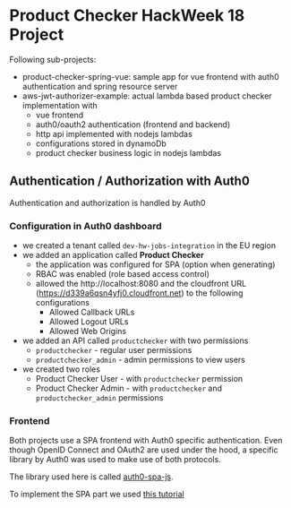# Product Checker HackWeek 18 Project

Following sub-projects:

* product-checker-spring-vue: sample app for vue frontend with auth0 authentication and spring resource server
* aws-jwt-authorizer-example: actual lambda based product checker implementation with
  * vue frontend
  * auth0/oauth2 authentication (frontend and backend)
  * http api implemented with nodejs lambdas
  * configurations stored in dynamoDb
  * product checker business logic in nodejs lambdas

## Authentication / Authorization with Auth0

Authentication and authorization is handled by Auth0

### Configuration in Auth0 dashboard

* we created a tenant called `dev-hw-jobs-integration` in the EU region
* we added an application called **Product Checker**
  * the application was configured for SPA (option when generating)
  * RBAC was enabled (role based access control)
  * allowed the http://localhost:8080 and the cloudfront URL (https://d339a6qsn4yfj0.cloudfront.net) to the following configurations
    * Allowed Callback URLs
    * Allowed Logout URLs
    * Allowed Web Origins
* we added an API called `productchecker` with two permissions
  * `productchecker` - regular user permissions
  * `productchecker_admin` - admin permissions to view users
* we created two roles
  * Product Checker User - with `productchecker` permission
  * Product Checker Admin - with `productchecker` and `productchecker_admin` permissions

### Frontend 

Both projects use a SPA frontend with Auth0 specific authentication. Even though OpenID Connect and OAuth2 are used under the hood, a specific library by Auth0 was used to make use of both protocols.

The library used here is called [auth0-spa-js](https://github.com/auth0/auth0-spa-js).

To implement the SPA part we used [this tutorial](https://auth0.com/docs/quickstart/spa/vuejs/01-login)
